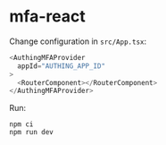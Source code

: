 # mfa-react


Change configuration in `src/App.tsx`:

``` typescript
<AuthingMFAProvider
  appId="AUTHING_APP_ID"
>
  <RouterComponent></RouterComponent>
</AuthingMFAProvider>
```

Run:

``` shell
npm ci
npm run dev
```
